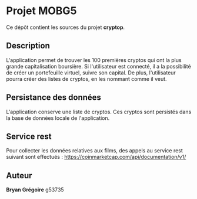 
# Projet MOBG5

Ce dépôt contient les sources du projet **cryptop**.

## Description

L'application permet de trouver les 100 premières cryptos qui ont la plus grande capitalisation boursière. Si l'utilisateur est connecté, il a la possibilité de créer un portefeuille virtuel, suivre son capital. De plus, l'utilisateur pourra créer des listes de cryptos, en les nommant comme il veut.

## Persistance des données

L'application conserve une liste de cryptos. Ces cryptos sont persistés dans la base de données locale de l'application.

## Service rest

Pour collecter les données relatives aux films, des appels au service rest suivant sont effectués : https://coinmarketcap.com/api/documentation/v1/

## Auteur

**Bryan Grégoire** g53735
